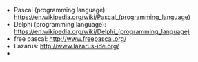 * Pascal (programming language): https://en.wikipedia.org/wiki/Pascal_(programming_language)
* Delphi (programming language): https://en.wikipedia.org/wiki/Delphi_(programming_language)
* free pascal: http://www.freepascal.org/
* Lazarus: http://www.lazarus-ide.org/
* 